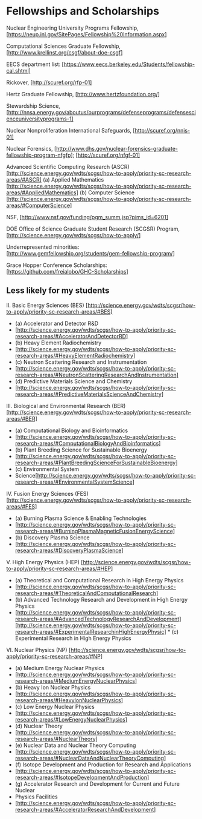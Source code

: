 # Fellowships and Scholarships

Nuclear Engineering University Programs Fellowship, 
[https://neup.inl.gov/SitePages/Fellowship%20Information.aspx]


Computational Sciences Graduate Fellowship,
[http://www.krellinst.org/csgf/about-doe-csgf]
 

EECS department list:
[https://www.eecs.berkeley.edu/Students/fellowship-cal.shtml]


Rickover, [http://scuref.org/rfp-01] 


Hertz Graduate Fellowship, [http://www.hertzfoundation.org/]
 

Stewardship Science,
[http://nnsa.energy.gov/aboutus/ourprograms/defenseprograms/defensescienceuniversityprograms-1]


Nuclear Nonproliferation International Safeguards, [http://scuref.org/nnis-01]


Nuclear Forensics,
[http://www.dhs.gov/nuclear-forensics-graduate-fellowship-program-nfgfp];
[http://scuref.org/nfgf-01] 


Advanced Scientific Computing Research (ASCR)
[http://science.energy.gov/wdts/scgsr/how-to-apply/priority-sc-research-areas/#ASCR]
   (a) Applied Mathematics
[http://science.energy.gov/wdts/scgsr/how-to-apply/priority-sc-research-areas/#AppliedMathematics]
   (b) Computer Science
[http://science.energy.gov/wdts/scgsr/how-to-apply/priority-sc-research-areas/#ComputerScience]


NSF, [http://www.nsf.gov/funding/pgm_summ.jsp?pims_id=6201] 


DOE Office of Science Graduate Student Research (SCGSR) Program,
[http://science.energy.gov/wdts/scgsr/how-to-apply/] 


Underrepresented minorities:
[http://www.gemfellowship.org/students/gem-fellowship-program/] 


Grace Hopper Conference Scholarships:
[https://github.com/freialobo/GHC-Scholarships]

Less likely for my students
---------------------------------------------------------------------------------------------------
II. Basic Energy Sciences (BES)
[http://science.energy.gov/wdts/scgsr/how-to-apply/priority-sc-research-areas/#BES]
  *   (a) Accelerator and Detector R&D
  *   [http://science.energy.gov/wdts/scgsr/how-to-apply/priority-sc-research-areas/#AcceleratorAndDetectorRD]
  *   (b) Heavy Element Radiochemistry
  *   [http://science.energy.gov/wdts/scgsr/how-to-apply/priority-sc-research-areas/#HeavyElementRadiochemistry]
  *   (c) Neutron Scattering Research and Instrumentation
  *   [http://science.energy.gov/wdts/scgsr/how-to-apply/priority-sc-research-areas/#NeutronScatteringResearchAndInstrumentation]
  *   (d) Predictive Materials Science and Chemistry
  *   [http://science.energy.gov/wdts/scgsr/how-to-apply/priority-sc-research-areas/#PredictiveMaterialsScienceAndChemistry]

III. Biological and Environmental Research (BER)
[http://science.energy.gov/wdts/scgsr/how-to-apply/priority-sc-research-areas/#BER]
  *   (a) Computational Biology and Bioinformatics
  *   [http://science.energy.gov/wdts/scgsr/how-to-apply/priority-sc-research-areas/#ComputationalBiologyAndBioinformatics]
  *   (b) Plant Breeding Science for Sustainable Bioenergy
  *   [http://science.energy.gov/wdts/scgsr/how-to-apply/priority-sc-research-areas/#PlantBreedingScienceForSustainableBioenergy]
  *   (c) Environmental System
  *   Science[http://science.energy.gov/wdts/scgsr/how-to-apply/priority-sc-research-areas/#EnvironmentalSystemScience]

IV. Fusion Energy Sciences (FES)
[http://science.energy.gov/wdts/scgsr/how-to-apply/priority-sc-research-areas/#FES]
  *   (a) Burning Plasma Science & Enabling Technologies
  *   [http://science.energy.gov/wdts/scgsr/how-to-apply/priority-sc-research-areas/#BurningPlasmaMagneticFusionEnergyScience]
  *   (b) Discovery Plasma Science
  *   [http://science.energy.gov/wdts/scgsr/how-to-apply/priority-sc-research-areas/#DiscoveryPlasmaScience]

V. High Energy Physics (HEP)
[http://science.energy.gov/wdts/scgsr/how-to-apply/priority-sc-research-areas/#HEP]
  *   (a) Theoretical and Computational Research in High Energy Physics
  *   [http://science.energy.gov/wdts/scgsr/how-to-apply/priority-sc-research-areas/#TheoreticalAndComputationalResearch]
  *   (b) Advanced Technology Research and Development in High Energy Physics
  *   [http://science.energy.gov/wdts/scgsr/how-to-apply/priority-sc-research-areas/#AdvancedTechnologyResearchAndDevelopment][http://science.energy.gov/wdts/scgsr/how-to-apply/priority-sc-research-areas/#ExperimentalResearchinHighEnergyPhysic]
     *   (c) Experimental Research in High Energy Physics

VI. Nuclear Physics (NP)
[http://science.energy.gov/wdts/scgsr/how-to-apply/priority-sc-research-areas/#NP]
  *   (a) Medium Energy Nuclear Physics
  *   [http://science.energy.gov/wdts/scgsr/how-to-apply/priority-sc-research-areas/#MediumEnergyNuclearPhysics]
  *   (b) Heavy Ion Nuclear Physics
  *   [http://science.energy.gov/wdts/scgsr/how-to-apply/priority-sc-research-areas/#HeavyIonNuclearPhysics]
  *   (c) Low Energy Nuclear Physics
  *   [http://science.energy.gov/wdts/scgsr/how-to-apply/priority-sc-research-areas/#LowEnergyNuclearPhysics]
  *   (d) Nuclear Theory
  *   [http://science.energy.gov/wdts/scgsr/how-to-apply/priority-sc-research-areas/#NuclearTheory]
  *   (e) Nuclear Data and Nuclear Theory Computing
  *   [http://science.energy.gov/wdts/scgsr/how-to-apply/priority-sc-research-areas/#NuclearDataAndNuclearTheoryComputing]
  *   (f) Isotope Development and Production for Research and Applications
  *   [http://science.energy.gov/wdts/scgsr/how-to-apply/priority-sc-research-areas/#IsotopeDevelopmentAndProduction]
  *   (g) Accelerator Research and Development for Current and Future Nuclear
  *   Physics Facilities
  *   [http://science.energy.gov/wdts/scgsr/how-to-apply/priority-sc-research-areas/#AcceleratorResearchAndDevelopment]


